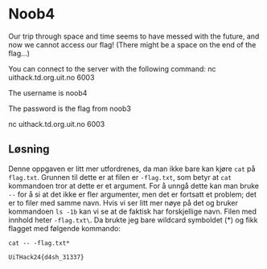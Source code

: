 # Noob4
Our trip through space and time seems to have messed with the future, and now we cannot access our flag! (There might be a space on the end of the flag...)

You can connect to the server with the following command: nc uithack.td.org.uit.no 6003

The username is noob4

The password is the flag from noob3

nc uithack.td.org.uit.no 6003

## Løsning
Denne oppgaven er litt mer utfordrenes, da man ikke bare kan kjøre `cat` på `flag.txt`. Grunnen til dette er at filen er `-flag.txt`, som betyr at `cat` kommandoen tror at dette er et argument. For å unngå dette kan man bruke `--` for å si at det ikke er fler argumenter, men det er fortsatt et problem; det er to filer med samme navn. Hvis vi ser litt mer nøye på det og bruker kommandoen `ls -1b` kan vi se at de faktisk har forskjellige navn. Filen med innhold heter `-flag.txt\`. Da brukte jeg bare wildcard symboldet (*) og fikk flagget med følgende kommando:

`cat -- -flag.txt*`

`UiTHack24{d4sh_31337}`